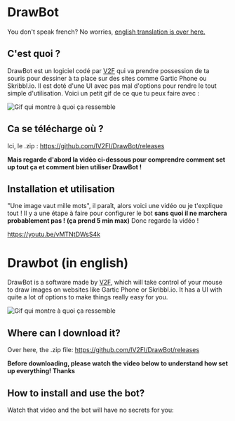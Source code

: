 # DrawBot

You don't speak french? No worries, [english translation is over here.](#Drawbot-in-english)

## C'est quoi ?

DrawBot est un logiciel codé par [V2F](https://youtube.com/user/IV2FI) qui va prendre possession de ta souris pour dessiner à ta place sur des sites comme Gartic Phone ou Skribbl.io. Il est doté d'une UI avec pas mal d'options pour rendre le tout simple d'utilisation.
Voici un petit gif de ce que tu peux faire avec :

![Gif qui montre à quoi ça ressemble](https://user-images.githubusercontent.com/63878365/107878420-d7f0c480-6ed2-11eb-83de-f5bf8a276b50.gif)

## Ca se télécharge où ?

Ici, le .zip : https://github.com/IV2FI/DrawBot/releases

**Mais regarde d'abord la vidéo ci-dessous pour comprendre comment set up tout ça et comment bien utiliser DrawBot !**

## Installation et utilisation

"Une image vaut mille mots", il paraît, alors voici une vidéo ou je t'explique tout ! Il y a une étape à faire pour configurer le bot **sans quoi il ne marchera probablement pas ! (ça prend 5 min max)** Donc regarde la vidéo !

https://youtu.be/vMTNtDWsS4k

# Drawbot (in english)

DrawBot is a software made by [V2F](https://youtube.com/user/IV2FI), which will take control of your mouse to draw images on websites like Gartic Phone or Skribbl.io. It has a UI with quite a lot of options to make things really easy for you.

![Gif qui montre à quoi ça ressemble](https://user-images.githubusercontent.com/63878365/107878420-d7f0c480-6ed2-11eb-83de-f5bf8a276b50.gif)

## Where can I download it?

Over here, the .zip file: https://github.com/IV2FI/DrawBot/releases

**Before downloading, please watch the video below to understand how set up everything! Thanks**

## How to install and use the bot?

Watch that video and the bot will have no secrets for you: 
